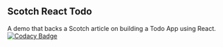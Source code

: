 ## Scotch React Todo
A demo that backs a Scotch article on building a Todo App using React.
[![Codacy Badge](https://api.codacy.com/project/badge/Grade/1e0b069bc2de4b20b7e394ffb4e9105d)](https://www.codacy.com/app/aymensegnioyez/react?utm_source=github.com&amp;utm_medium=referral&amp;utm_content=aymensegnioyez/react&amp;utm_campaign=Badge_Grade)
